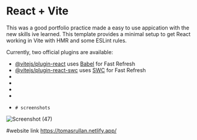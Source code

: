 # React + Vite
This was a good portfolio practice made a easy to use appication with the new skills ive learned.
This template provides a minimal setup to get React working in Vite with HMR and some ESLint rules.

Currently, two official plugins are available:

- [@vitejs/plugin-react](https://github.com/vitejs/vite-plugin-react/blob/main/packages/plugin-react/README.md) uses [Babel](https://babeljs.io/) for Fast Refresh
- [@vitejs/plugin-react-swc](https://github.com/vitejs/vite-plugin-react-swc) uses [SWC](https://swc.rs/) for Fast Refresh
-
-
-
-
-     # screenshots
![Screenshot (47)](https://github.com/TomasRullan/vite-project/assets/139053276/b73eaeba-54e0-404f-b319-0d97863ad0f5)


#website link
https://tomasrullan.netlify.app/

